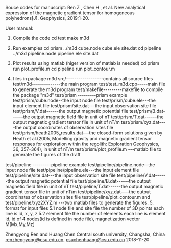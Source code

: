 Souce codes for manuscript:
Ren Z , Chen H , et al. New analytical expression of the magnetic gradient tensor for homogeneous polyhedrons[J]. Geophysics, 2019:1-20.

User manual:
1. Compile the code
cd test
make m3d

2. Run examples
cd prism
../m3d cube.node cube.ele site.dat
cd pipeline
../m3d pipeline.node pipeline.ele site.dat

3. Plot results using matlab (higer version of matlab is needed)
cd prism 
run plot_profile.m
cd pipeline
run plot_contour.m

4. files in package m3d
src/------------------contains all source files
test/m3d--------------the main program
test/test_m3d.cpp-----main file to generate the m3d program
test/makefile---------makefile to compile the package "m3d"
test/prism   ---------prism example
test/prism/cube.node--the input node file
test/prism/cube.ele---the input element file
test/prism/site.dat---the input observation site file
test/prism/V.dat------the output magnetic potential file
test/prism/B.dat------the output magnetic field file in unit of nT
test/prism/T.dat------the output magnetic gradient tensor file in unit of nT/m
test/prism/xyz.dat----the output coordinates of observation sites file
test/prism/heath2005_results.dat---the closed-form solutions given by Heath et al.(2005, 
                       Modelling gravity and magnetic gradient tensor responses for 
                       exploration within the regolith: Exploration Geophysics, 36,
                       357–364), in unit of nT/m
test/prism/plot_profile.m ---matlab file to generate the figures of the draft

test/pipeline   ---------pipeline example
test/pipeline/pipeline.node--the input node file
test/pipeline/pipeline.ele---the input element file
test/pipeline/site.dat---the input observation site file
test/pipeline/V.dat------the output magnetic potential file
test/pipeline/B.dat------the output magnetic field file in unit of nT
test/pipeline/T.dat------the output magnetic gradient tensor file in unit of nT/m
test/pipeline/xyz.dat----the output coordinates of observation sites file 
test/pipeline/plot_contour.m and test/pipeline/xyz2XYZ.m ---two matlab files to 
                         generate the figures.
5. format for input files
5.1 node file and site file
    the number of 3D points
    each line is id, x, y, z
5.2 element file
    the number of elements
    each line is element id, id of 4 nodes(id is defined in node file), magnetization vector M(Mx,My,Mz)

Zhengyong Ren and Huang Chen
Central south university, Changsha, China
renzhengyong@csu.edu.cn, csuchenhuang@csu.edu.cn
2018-11-20
